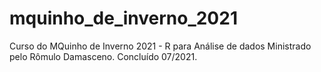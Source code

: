 # mquinho_de_inverno_2021
Curso do MQuinho de Inverno 2021 - R para Análise de dados Ministrado pelo Rômulo Damasceno. Concluído 07/2021.
